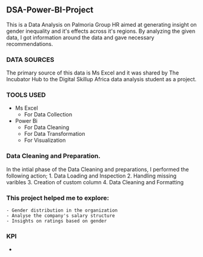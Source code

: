 ## DSA-Power-BI-Project

This is a Data Analysis on Palmoria Group HR aimed at generating insight on gender inequality and it's effects across it's regions. By analyzing the given data, I got information around the data and gave necessary recommendations.

### DATA SOURCES
The primary source of this data is Ms Excel and it was shared by The Incubator Hub to the Digital Skillup Africa data analysis student as a project.

### TOOLS USED
 - Ms Excel
    - For Data Collection
 - Power Bi
   - For Data Cleaning
   - For Data Transformation
   - For Visualization

### Data Cleaning and Preparation.

In the intial phase of the Data Cleaning and preparations, I performed the following action;
     1. Data Loading and Inspection
     2. Handling missing varibles
     3. Creation of custom column
     4. Data Cleaning and Formatting

### This project helped me to explore:
    - Gender distribution in the organization
    - Analyse the company's salary structure
    - Insights on ratings based on gender

### KPI
  - 
